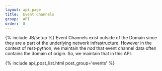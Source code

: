 ```yaml
---
layout: api_page
title:  Event Channels
group:  API
order:  8
---
```

{% include JB/setup %}
Event Channels exist outside of the Domain since they are a part of the underlying network infrastructure.  However in the context of rest-python, we maintain the _nod_ that event channel data often contains the domain of origin.  So, we maintain that in this API.

{% include api_post_list.html post_group='events' %}